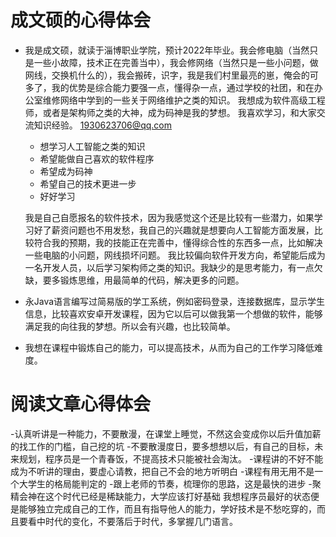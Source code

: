 # 成文硕的心得体会
- 我是成文硕，就读于淄博职业学院，预计2022年毕业。我会修电脑（当然只是一些小故障，技术正在完善当中），我会修网络（当然只是一些小问题，做网线，交换机什么的），我会搬砖，识字，我是我们村里最亮的崽，俺会的可多了，我的优势是综合能力要强一点，懂得杂一点，通过学校的社团，和在办公室维修网络中学到的一些关于网络维护之类的知识。
我想成为软件高级工程师，或者是架构师之类的大神，成为码神是我的梦想。
我喜欢学习，和大家交流知识经验。
1930623706@qq.com
  - 想学习人工智能之类的知识
  - 希望能做自己喜欢的软件程序
  - 希望成为码神
  - 希望自己的技术更进一步
  - 好好学习
  
  我是自己自愿报名的软件技术，因为我感觉这个还是比较有一些潜力，如果学习好了薪资问题也不用发愁，我自己的兴趣就是想要向人工智能方面发展，比较符合我的预期，我的技能正在完善中，懂得综合性的东西多一点，比如解决一些电脑的小问题，网线损坏问题。
  我比较偏向软件开发方向，希望能后成为一名开发人员，以后学习架构师之类的知识。我缺少的是思考能力，有一点欠缺，要多锻炼思维，用最简单的代码，解决更多的问题。

- 永Java语言编写过简易版的学工系统，例如密码登录，连接数据库，显示学生信息，比较喜欢安卓开发课程，因为它以后可以做我第一个想做的软件，能够满足我的向往我的梦想。所以会有兴趣，也比较简单。

- 我想在课程中锻炼自己的能力，可以提高技术，从而为自己的工作学习降低难度。
# 阅读文章心得体会
 -认真听讲是一种能力，不要散漫，在课堂上睡觉，不然这会变成你以后升值加薪的找工作的门槛，自己挖的坑
 -不要散漫度日，要多想想以后，有自己的目标，未来规划，程序员是一个青春饭，不提高技术只能被社会淘汰。
 -课程讲的不好不能成为不听讲的理由，要虚心请教，把自己不会的地方听明白
 -课程有用无用不是一个大学生的格局能判定的
 -跟上老师的节奏，梳理你的思路，这是最快的进步
 -聚精会神在这个时代已经是稀缺能力，大学应该打好基础
我想程序员最好的状态便是能够独立完成自己的工作，而且有指导他人的能力，学好技术是不愁吃穿的，而且要看中时代的变化，不要落后于时代，多掌握几门语言。
 

